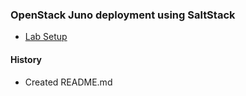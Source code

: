 
### OpenStack Juno deployment using SaltStack

- [Lab Setup](#lab-setup)


#### History
- Created README.md

